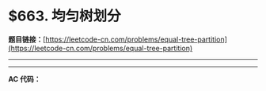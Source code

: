# $663. 均匀树划分

**题目链接：**[https://leetcode-cn.com/problems/equal-tree-partition](https://leetcode-cn.com/problems/equal-tree-partition)

---

<Cards card="leetcode_663_equal-tree-partition"></Cards>

---

**AC 代码：**

```java

```